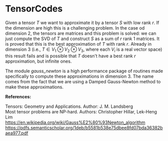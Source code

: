 # TensorCodes

Given a tensor $T$ we want to approximate it by a tensor $S$ with low rank $r$. If the dimension are high this is a challenging problem. In the case od dimension $2$, the tensors are matrices and this problem is solved: we can just compute the SVD of $T$ and construct $S$ as a sum of $r$ rank $1$ matrices. It is proved that this is the best approximation of $T$ with rank $r$. Already in dimension $3$ (i.e., $T \in V_1 \otimes V_2 \otimes V_3$, where each $V_i$ is a real vector space) this result fails and is possible that $T$ doesn't have a best rank $r$ approximation, but infinite ones.

The module *gauss_newton* is a high performance package of routines made specifically to compute these approximations in dimension $3$. The name comes from the fact that we are using a Damped Gauss-Newton method to make these approximations. 

**References:**<br />

Tensors: Geometry and Applications. Author: J. M. Landsberg<br />
Most tensor problems are NP-hard. Authors: Christopher Hillar, Lek-Heng Lim<br />
https://en.wikipedia.org/wiki/Gauss%E2%80%93Newton_algorithm<br />
https://pdfs.semanticscholar.org/1deb/b5581b538e75dbee8fd07bda36382baea977.pdf
